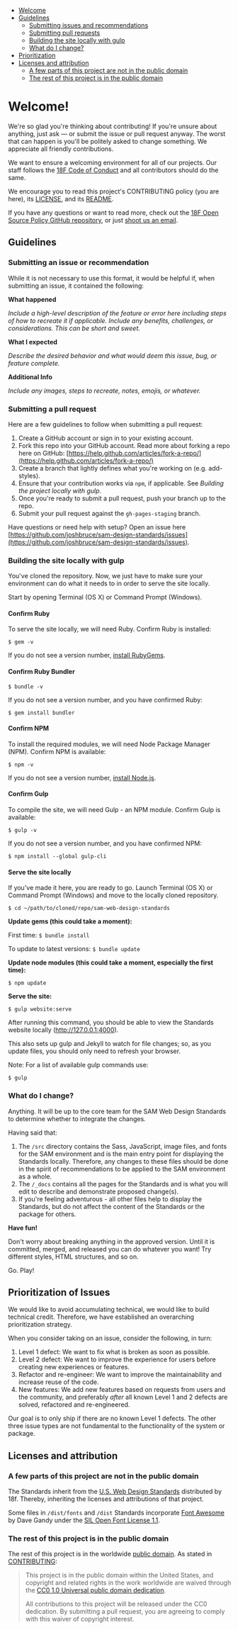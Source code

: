 <ul>
  <li><a href="#welcome">Welcome</a></li>
  <li>
    <a href="#guidelines">Guidelines</a>
    <ul>
      <li><a href="submitting-issues">Submitting issues and recommendations</a></li>
      <li><a href="submitting-prs">Submitting pull requests</a></li>
      <li><a href="building-gulp">Building the site locally with gulp</a></li>
      <li><a href="what-to-change">What do I change?</a></li>
    </ul>
  </li>
  <li><a href="prioritization">Prioritization</a></li>
  <li>
    <a href="#licenses">Licenses and attribution</a>
    <ul>
      <li><a href="not-public-domain">A few parts of this project are not in the public domain</a></li>
      <li><a href="public-domain">The rest of this project is in the public domain</a></li>
    </ul>
  </li>
</ul>

<h1 id="welcome">Welcome!</h1>

We're so glad you're thinking about contributing! If you're unsure about anything, just ask — or submit the issue or pull request anyway. The worst that can happen is you'll be politely asked to change something. We appreciate all friendly contributions.

We want to ensure a welcoming environment for all of our projects. Our staff follows the [18F Code of Conduct](https://github.com/18F/code-of-conduct/blob/master/code-of-conduct.md) and all contributors should do the same.

We encourage you to read this project's CONTRIBUTING policy (you are here), its [LICENSE](LICENSE.md), and its [README](README.md).

If you have any questions or want to read more, check out the [18F Open Source Policy GitHub repository]( https://github.com/18f/open-source-policy), or just [shoot us an email](#).

<h2 id="guidelines">Guidelines</h2>

<h3 id="submitting-issues">Submitting an issue or recommendation</h3>

While it is not necessary to use this format, it would be helpful if, when submitting an issue, it contained the following:

**What happened**

*Include a high-level description of the feature or error here including steps of how to recreate it if applicable. Include any benefits, challenges, or considerations. This can be short and sweet.*

**What I expected**

*Describe the desired behavior and what would deem this issue, bug, or feature complete.*

**Additional Info**

*Include any images, steps to recreate, notes, emojis, or whatever.*

<h3 id="submitting-prs">Submitting a pull request</h3>

Here are a few guidelines to follow when submitting a pull request:

1. Create a GitHub account or sign in to your existing account.
1. Fork this repo into your GitHub account. Read more about forking a repo here on GitHub:
[https://help.github.com/articles/fork-a-repo/](https://help.github.com/articles/fork-a-repo/)
1. Create a branch that lightly defines what you're working on (e.g. add-styles).
1. Ensure that your contribution works via `npm`, if applicable. See _Building the project locally with gulp_.
1. Once you're ready to submit a pull request, push your branch up to the repo.
1. Submit your pull request against the `gh-pages-staging` branch.

Have questions or need help with setup? Open an issue here [https://github.com/joshbruce/sam-design-standards/issues](https://github.com/joshbruce/sam-design-standards/issues).

<h3 id="building-gulp">Building the site locally with gulp</h3>

You've cloned the repository. Now, we just have to make sure your environment can do what it needs to in order to serve the site locally. 

Start by opening Terminal (OS X) or Command Prompt (Windows).

#### Confirm Ruby

To serve the site locally, we will need Ruby. Confirm Ruby is installed:

`$ gem -v`

If you do not see a version number, [install RubyGems](https://rubygems.org/pages/download).

#### Confirm Ruby Bundler

`$ bundle -v`

If you do not see a version number, and you have confirmed Ruby:

`$ gem install bundler`

#### Confirm NPM

To install the required modules, we will need Node Package Manager (NPM). Confirm NPM is available:

`$ npm -v`

If you do not see a version number, [install Node.js](https://nodejs.org/en/download/).

#### Confirm Gulp 

To compile the site, we will need Gulp - an NPM module. Confirm Gulp is available:

`$ gulp -v`

If you do not see a version number, and you have confirmed NPM:

`$ npm install --global gulp-cli`

#### Serve the site locally

If you've made it here, you are ready to go. Launch Terminal (OS X) or Command Prompt (Windows) and move to the locally cloned repository.

`$ cd ~/path/to/cloned/repo/sam-web-design-standards`

**Update gems (this could take a moment):**

First time: `$ bundle install`

To update to latest versions: `$ bundle update`

**Update node modules (this could take a moment, especially the first time):**

`$ npm update`

**Serve the site:**

`$ gulp website:serve`

After running this command, you should be able to view
the Standards website locally (http://127.0.0.1:4000).

This also sets up gulp and Jekyll to watch for file changes; so, as you update files, you should only need to refresh your browser.

Note: For a list of available gulp commands use:

`$ gulp`


<h3 id="what-to-change">What do I change?</h3>

Anything. It will be up to the core team for the SAM Web Design Standards to determine whether to integrate the changes. 

Having said that:

1. The `/src` directory contains the Sass, JavaScript, image files, and fonts for the SAM environment and is the main entry point for displaying the Standards locally. Therefore, any changes to these files should be done in the spirit of recommendations to be applied to the SAM environment as a whole.
1. The `/_docs` contains all the pages for the Standards and is what you will edit to describe and demonstrate proposed change(s).
1. If you're feeling adventurous - all other files help to display the Standards, but do not affect the content of the Standards or the package for others.

**Have fun!**

Don't worry about breaking anything in the approved version. Until it is committed, merged, and released you can do whatever you want! Try different styles, HTML structures, and so on. 

Go. Play!

<h2 id="prioritization">Prioritization of Issues</h2>

We would like to avoid accumulating technical, we would like to build technical credit. Therefore, we have established an overarching prioritization strategy.

When you consider taking on an issue, consider the following, in turn:

1. Level 1 defect: We want to fix what is broken as soon as possible.
2. Level 2 defect: We want to improve the experience for users before creating new experiences or features.
3. Refactor and re-engineer: We want to improve the maintainability and increase reuse of the code.
4. New features: We add new features based on requests from users and the community, and preferably *after* all known Level 1 and 2 defects are solved, refactored and re-engineered.

Our goal is to only ship if there are no known Level 1 defects. The other three issue types are not fundamental to the functionality of the system or package.

<h2 id="licenses">Licenses and attribution</h2>

<h3 id="not-public-domain">A few parts of this project are not in the public domain</h3>

The Standards inherit from the [U.S. Web Design Standards](https://standards.usa.gov) distributed by 18f. Thereby, inheriting the licenses and attributions of that project.

Some files in ```/dist/fonts``` and ```/dist``` Standards incorporate [Font Awesome](http://fontawesome.io/) by Dave Gandy under the [SIL Open Font License 1.1](http://scripts.sil.org/OFL).

<h3 id="public-domain">The rest of this project is in the public domain</h3>

The rest of this project is in the worldwide [public domain](LICENSE.md). As stated in [CONTRIBUTING](CONTRIBUTING.md):

> This project is in the public domain within the United States, and copyright and related rights in the work worldwide are waived through the [CC0 1.0 Universal public domain dedication](https://creativecommons.org/publicdomain/zero/1.0/).
>
> All contributions to this project will be released under the CC0 dedication. By submitting a pull request, you are agreeing to comply with this waiver of copyright interest.
